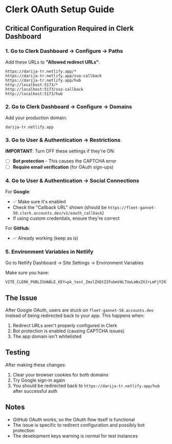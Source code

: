 # Clerk OAuth Setup Guide

## Critical Configuration Required in Clerk Dashboard

### 1. Go to Clerk Dashboard → Configure → Paths

Add these URLs to **"Allowed redirect URLs"**:
```
https://darija-tr.netlify.app/*
https://darija-tr.netlify.app/sso-callback
https://darija-tr.netlify.app/hub
http://localhost:5173/*
http://localhost:5173/sso-callback
http://localhost:5173/hub
```

### 2. Go to Clerk Dashboard → Configure → Domains

Add your production domain:
```
darija-tr.netlify.app
```

### 3. Go to User & Authentication → Restrictions

**IMPORTANT**: Turn OFF these settings if they're ON:
- [ ] **Bot protection** - This causes the CAPTCHA error
- [ ] **Require email verification** (for OAuth sign-ups)

### 4. Go to User & Authentication → Social Connections

For **Google**:
- ✅ Make sure it's enabled
- Check the "Callback URL" shown (should be `https://fleet-gannet-50.clerk.accounts.dev/v1/oauth_callback`)
- If using custom credentials, ensure they're correct

For **GitHub**:
- ✅ Already working (keep as is)

### 5. Environment Variables in Netlify

Go to Netlify Dashboard → Site Settings → Environment Variables

Make sure you have:
```
VITE_CLERK_PUBLISHABLE_KEY=pk_test_ZmxlZXQtZ2FubmV0LTUwLmNsZXJrLmFjY291bnRzLmRldiQ
```

## The Issue

After Google OAuth, users are stuck on `fleet-gannet-50.accounts.dev` instead of being redirected back to your app. This happens when:
1. Redirect URLs aren't properly configured in Clerk
2. Bot protection is enabled (causing CAPTCHA issues)
3. The app domain isn't whitelisted

## Testing

After making these changes:
1. Clear your browser cookies for both domains
2. Try Google sign-in again
3. You should be redirected back to `https://darija-tr.netlify.app/hub` after successful auth

## Notes

- GitHub OAuth works, so the OAuth flow itself is functional
- The issue is specific to redirect configuration and possibly bot protection
- The development keys warning is normal for test instances